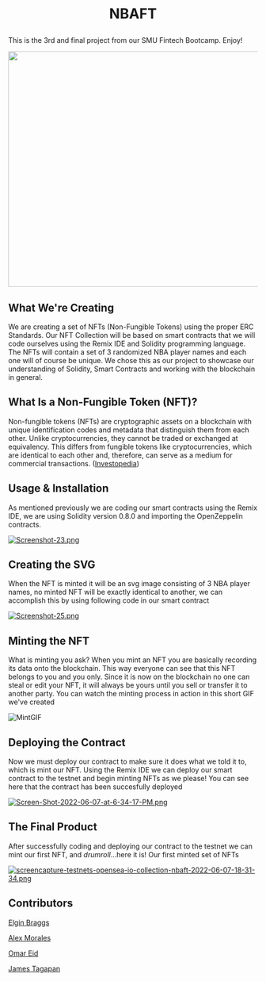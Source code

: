#  <p align="center"> NBAFT  </p>
   
This is the 3rd and final project from our SMU Fintech Bootcamp. Enjoy!

<p align="center">
  <img 
    width="845"
    height="475"
    src="https://i.postimg.cc/XYd9rXv4/nft-2021.jpg)](https://postimg.cc/sMfM8jSN"
  >
</p>

## What We're Creating
We are creating a set of NFTs (Non-Fungible Tokens) using the proper ERC Standards. Our NFT Collection will be based on smart contracts that we will code ourselves using the Remix IDE and Solidity programming language. The NFTs will contain a set of 3 randomized NBA player names and each one will of course be unique. We chose this as our project to showcase our understanding of Solidity, Smart Contracts and working with the blockchain in general. 

## What Is a Non-Fungible Token (NFT)?
Non-fungible tokens (NFTs) are cryptographic assets on a blockchain with unique identification codes and metadata that distinguish them from each other. Unlike cryptocurrencies, they cannot be traded or exchanged at equivalency. This differs from fungible tokens like cryptocurrencies, which are identical to each other and, therefore, can serve as a medium for commercial transactions. ([Investopedia](https://www.investopedia.com/non-fungible-tokens-nft-5115211))

## Usage & Installation
As mentioned previously we are coding our smart contracts using the Remix IDE, we are using Solidity version 0.8.0 and importing the OpenZeppelin contracts.

[![Screenshot-23.png](https://i.postimg.cc/ydsh4R0k/Screenshot-23.png)](https://postimg.cc/4K2HpmLg)

## Creating the SVG
When the NFT is minted it will be an svg image consisting of 3 NBA player names, no minted NFT will be exactly identical to another, we can accomplish this by using following code in our smart contract

[![Screenshot-25.png](https://i.postimg.cc/9fhtxJ6K/Screenshot-25.png)](https://postimg.cc/Jspk0c45)



## Minting the NFT
What is minting you ask? When you mint an NFT you are basically recording its data onto the blockchain. This way everyone can see that this NFT belongs to you and you only. Since it is now on the blockchain no one can steal or edit your NFT, it will always be yours until you sell or transfer it to another party. You can watch the minting process in action in this short GIF we've created

![MintGIF](https://media.giphy.com/media/5KOsmQayTollouqSKv/giphy.gif)


## Deploying the Contract
Now we must deploy our contract to make sure it does what we told it to, which is mint our NFT. Using the Remix IDE we can deploy our smart contract to the testnet and begin minting NFTs as we please! You can see here that the contract has been succesfully deployed

[![Screen-Shot-2022-06-07-at-6-34-17-PM.png](https://i.postimg.cc/DwZSdDyB/Screen-Shot-2022-06-07-at-6-34-17-PM.png)](https://postimg.cc/XpRNns5C)


## The Final Product
After successfully coding and deploying our contract to the testnet we can mint our first NFT, and *drumroll*...here it is! Our first minted set of NFTs

[![screencapture-testnets-opensea-io-collection-nbaft-2022-06-07-18-31-34.png](https://i.postimg.cc/90Q256kk/screencapture-testnets-opensea-io-collection-nbaft-2022-06-07-18-31-34.png)](https://postimg.cc/47qqpSsv)

## Contributors
[Elgin Braggs](https://github.com/nustalgic)

[Alex Morales](https://github.com/Amora987)

[Omar Eid](https://github.com/ORE93)

[James Tagapan](https://github.com/trekj)

